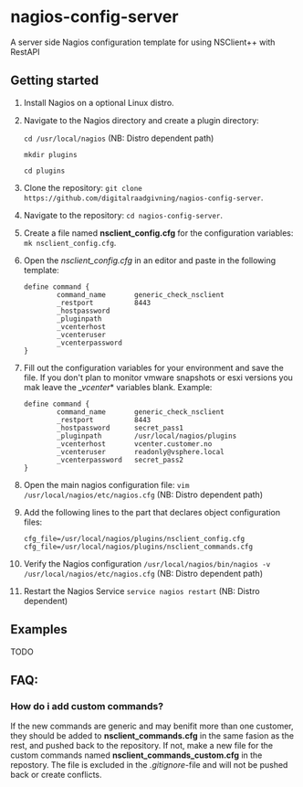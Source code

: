 # nagios-config-server
A server side Nagios configuration template for using NSClient++ with RestAPI

## Getting started

1. Install Nagios on a optional Linux distro.
2. Navigate to the Nagios directory and create a plugin directory:

    `cd /usr/local/nagios` (NB: Distro dependent path)

    `mkdir plugins` 

    `cd plugins`
3. Clone the repository: `git clone https://github.com/digitalraadgivning/nagios-config-server`.
4. Navigate to the repository: `cd nagios-config-server`.
5. Create a file named **nsclient_config.cfg** for the configuration variables: `mk nsclient_config.cfg`.
6. Open the *nsclient_config.cfg* in an editor and paste in the following template:
    ```  
    define command {
            command_name       generic_check_nsclient
            _restport          8443
            _hostpassword      
            _pluginpath        
            _vcenterhost       
            _vcenteruser       
            _vcenterpassword   
    }
    ```
7. Fill out the configuration variables for your environment and save the file. If you don't plan to monitor vmware snapshots or esxi versions you mak leave the *_vcenter** variables blank. Example:
    ```  
    define command {
            command_name       generic_check_nsclient
            _restport          8443
            _hostpassword      secret_pass1
            _pluginpath        /usr/local/nagios/plugins
            _vcenterhost       vcenter.customer.no
            _vcenteruser       readonly@vsphere.local
            _vcenterpassword   secret_pass2
    }
    ```
8. Open the main nagios configuration file: `vim /usr/local/nagios/etc/nagios.cfg` (NB: Distro dependent path)
9. Add the following lines to the part that declares object configuration files:
    ```
    cfg_file=/usr/local/nagios/plugins/nsclient_config.cfg
    cfg_file=/usr/local/nagios/plugins/nsclient_commands.cfg
    ```
10. Verify the Nagios configuration `/usr/local/nagios/bin/nagios -v /usr/local/nagios/etc/nagios.cfg` (NB: Distro dependent path)
11. Restart the Nagios Service `service nagios restart` (NB: Distro dependent)

## Examples

TODO

## FAQ:

### How do i add custom commands?

If the new commands are generic and may benifit more than one customer, they should be added to **nsclient_commands.cfg** in the same fasion as the rest, and pushed back to the repository. If not, make a new file for the custom commands named **nsclient_commands_custom.cfg** in the repostory. The file is excluded in the *.gitignore*-file and will not be pushed back or create conflicts.